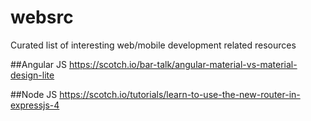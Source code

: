# websrc
Curated list of interesting web/mobile development related resources


##Angular JS
https://scotch.io/bar-talk/angular-material-vs-material-design-lite


##Node JS
https://scotch.io/tutorials/learn-to-use-the-new-router-in-expressjs-4